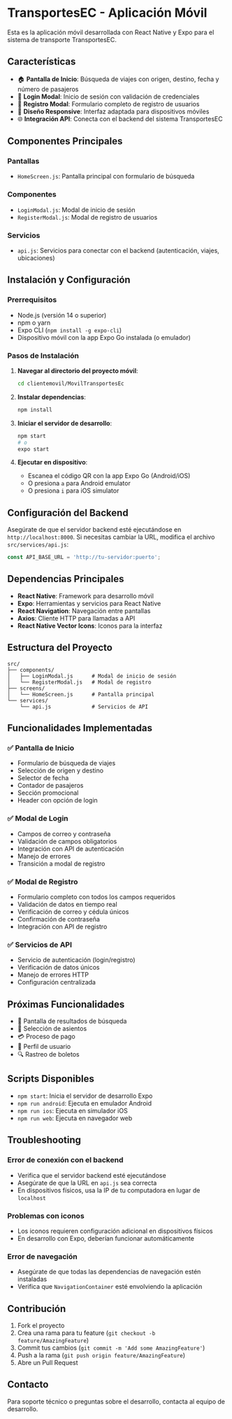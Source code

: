 # TransportesEC - Aplicación Móvil

Esta es la aplicación móvil desarrollada con React Native y Expo para el sistema de transporte TransportesEC.

## Características

- 🏠 **Pantalla de Inicio**: Búsqueda de viajes con origen, destino, fecha y número de pasajeros
- 🔐 **Login Modal**: Inicio de sesión con validación de credenciales
- 📝 **Registro Modal**: Formulario completo de registro de usuarios
- 🎨 **Diseño Responsive**: Interfaz adaptada para dispositivos móviles
- 🌐 **Integración API**: Conecta con el backend del sistema TransportesEC

## Componentes Principales

### Pantallas
- `HomeScreen.js`: Pantalla principal con formulario de búsqueda

### Componentes
- `LoginModal.js`: Modal de inicio de sesión
- `RegisterModal.js`: Modal de registro de usuarios

### Servicios
- `api.js`: Servicios para conectar con el backend (autenticación, viajes, ubicaciones)

## Instalación y Configuración

### Prerrequisitos
- Node.js (versión 14 o superior)
- npm o yarn
- Expo CLI (`npm install -g expo-cli`)
- Dispositivo móvil con la app Expo Go instalada (o emulador)

### Pasos de Instalación

1. **Navegar al directorio del proyecto móvil**:
   ```bash
   cd clientemovil/MovilTransportesEc
   ```

2. **Instalar dependencias**:
   ```bash
   npm install
   ```

3. **Iniciar el servidor de desarrollo**:
   ```bash
   npm start
   # o
   expo start
   ```

4. **Ejecutar en dispositivo**:
   - Escanea el código QR con la app Expo Go (Android/iOS)
   - O presiona `a` para Android emulator
   - O presiona `i` para iOS simulator

## Configuración del Backend

Asegúrate de que el servidor backend esté ejecutándose en `http://localhost:8000`. Si necesitas cambiar la URL, modifica el archivo `src/services/api.js`:

```javascript
const API_BASE_URL = 'http://tu-servidor:puerto';
```

## Dependencias Principales

- **React Native**: Framework para desarrollo móvil
- **Expo**: Herramientas y servicios para React Native
- **React Navigation**: Navegación entre pantallas
- **Axios**: Cliente HTTP para llamadas a API
- **React Native Vector Icons**: Iconos para la interfaz

## Estructura del Proyecto

```
src/
├── components/
│   ├── LoginModal.js      # Modal de inicio de sesión
│   └── RegisterModal.js   # Modal de registro
├── screens/
│   └── HomeScreen.js      # Pantalla principal
└── services/
    └── api.js             # Servicios de API
```

## Funcionalidades Implementadas

### ✅ Pantalla de Inicio
- Formulario de búsqueda de viajes
- Selección de origen y destino
- Selector de fecha
- Contador de pasajeros
- Sección promocional
- Header con opción de login

### ✅ Modal de Login
- Campos de correo y contraseña
- Validación de campos obligatorios
- Integración con API de autenticación
- Manejo de errores
- Transición a modal de registro

### ✅ Modal de Registro
- Formulario completo con todos los campos requeridos
- Validación de datos en tiempo real
- Verificación de correo y cédula únicos
- Confirmación de contraseña
- Integración con API de registro

### ✅ Servicios de API
- Servicio de autenticación (login/registro)
- Verificación de datos únicos
- Manejo de errores HTTP
- Configuración centralizada

## Próximas Funcionalidades

- 🚌 Pantalla de resultados de búsqueda
- 🎫 Selección de asientos
- 💳 Proceso de pago
- 📱 Perfil de usuario
- 🔍 Rastreo de boletos

## Scripts Disponibles

- `npm start`: Inicia el servidor de desarrollo Expo
- `npm run android`: Ejecuta en emulador Android
- `npm run ios`: Ejecuta en simulador iOS
- `npm run web`: Ejecuta en navegador web

## Troubleshooting

### Error de conexión con el backend
- Verifica que el servidor backend esté ejecutándose
- Asegúrate de que la URL en `api.js` sea correcta
- En dispositivos físicos, usa la IP de tu computadora en lugar de `localhost`

### Problemas con iconos
- Los iconos requieren configuración adicional en dispositivos físicos
- En desarrollo con Expo, deberían funcionar automáticamente

### Error de navegación
- Asegúrate de que todas las dependencias de navegación estén instaladas
- Verifica que `NavigationContainer` esté envolviendo la aplicación

## Contribución

1. Fork el proyecto
2. Crea una rama para tu feature (`git checkout -b feature/AmazingFeature`)
3. Commit tus cambios (`git commit -m 'Add some AmazingFeature'`)
4. Push a la rama (`git push origin feature/AmazingFeature`)
5. Abre un Pull Request

## Contacto

Para soporte técnico o preguntas sobre el desarrollo, contacta al equipo de desarrollo.
